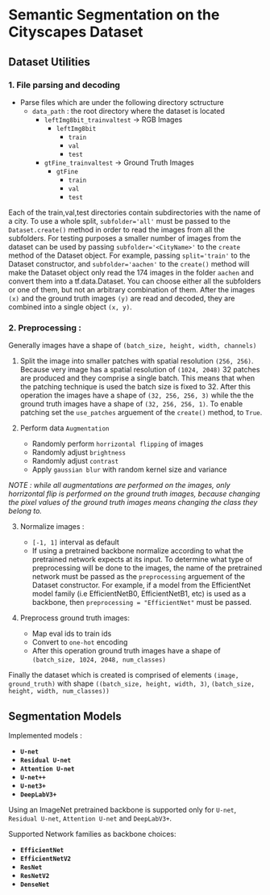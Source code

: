 # **Semantic Segmentation on the Cityscapes Dataset**

## Dataset Utilities
### 1. File parsing and decoding
- Parse files which are under the following directory sctructure
    - `data_path` : the root directory where the dataset is located
        - `leftImg8bit_trainvaltest` -> RGB Images
            - `leftImg8bit`
                - `train`
                - `val`
                - `test`
        - `gtFine_trainvaltest` -> Ground Truth Images
            - `gtFine`
                - `train`
                - `val`
                - `test`

Each of the train,val,test directories contain subdirectories with the name of a city. To use a whole split, `subfolder='all'` must be passed to the `Dataset.create()` method in order to read the images from all the subfolders. For testing purposes a smaller number of images from the dataset can be used by passing `subfolder='<CityName>'` to the `create` method of the Dataset object. For example, passing `split='train'` to the Dataset constructor, and `subfolder='aachen'` to the `create()` method will make the Dataset object only read the 174 images in the folder `aachen` and convert them into a tf.data.Dataset. You can choose either all the subfolders or one of them, but not an arbitrary combination of them. After the images `(x)` and the ground truth images `(y)` are read and decoded, they are combined into a single object `(x, y)`.

### 2. Preprocessing :
Generally images have a shape of `(batch_size, height, width, channels)`

1. Split the image into smaller patches with spatial resolution `(256, 256)`. Because very image has a spatial resolution of `(1024, 2048)` 32 patches are produced and they comprise a single batch. This means that when the patching technique is used the batch size is fixed to 32. After this operation the images have a shape of `(32, 256, 256, 3)` while the the ground truth images have a shape of `(32, 256, 256, 1)`. To enable patching set the `use_patches` arguement of the `create()` method, to `True`.

2. Perform data `Augmentation`
   - Randomly perform `horrizontal flipping` of images
   - Randomly adjust `brightness`
   - Randomly adjust `contrast`
   - Apply `gaussian blur` with random kernel size and variance

*NOTE : while all augmentations are performed on the images, only horrizontal flip is performed on the ground truth images, because changing the pixel values of the ground truth images means changing the class they belong to.*

3. Normalize images : 
   - `[-1, 1]` interval as default
   - If using a pretrained backbone normalize according to what the pretrained network expects at its input. To determine what type of preprocessing will be done to the images, the name of the pretrained network must be passed as the `preprocessing` arguement of the Dataset constructor. For example, if a model from the EfficientNet model family (i.e EfficientNetB0, EfficientNetB1, etc) is used as a backbone, then `preprocessing = "EfficientNet"` must be passed.

4. Preprocess ground truth images:
   - Map eval ids to train ids
   - Convert to `one-hot` encoding
   - After this operation ground truth images have a shape of `(batch_size, 1024, 2048, num_classes)`
  
  Finally the dataset which is created is comprised of elements `(image, ground_truth)` with shape `((batch_size, height, width, 3)`, `(batch_size, height, width, num_classes))`

## **Segmentation Models**

Implemented models :
- **`U-net`**
- **`Residual U-net`**
- **`Attention U-net`**
- **`U-net++`**
- **`U-net3+`**
- **`DeepLabV3+`**

Using an ImageNet pretrained backbone is supported only for `U-net`, `Residual U-net`, `Attention U-net` and `DeepLabV3+`.

Supported Network families as backbone choices:
- **`EfficientNet`**
- **`EfficientNetV2`**
- **`ResNet`**
- **`ResNetV2`**
- **`DenseNet`**